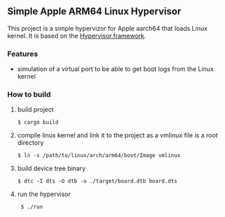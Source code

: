 ## Simple Apple ARM64 Linux Hypervisor

This project is a simple hypervizor for Apple aarch64 that loads Linux kernel.
It is based on the [Hypervisor.framework](https://developer.apple.com/documentation/hypervisor).

### Features

- simulation of a virtual port to be able to get boot logs from the Linux kernel

### How to build

1. build project
   ```console
   $ cargo build
   ```
1. compile linux kernel and link it to the project as a vmlinux file is a root directory
   ```console
   $ ln -s /path/to/linux/arch/arm64/boot/Image vmlinux
   ```
1. build device tree binary
   ```console
   $ dtc -I dts -O dtb -o ./target/board.dtb board.dts
   ```
1. run the hypervisor
   ```console
    $ ./run
    ```
